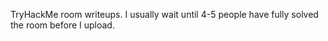 TryHackMe room writeups. I usually wait until 4-5 people have fully solved the room before I upload.
